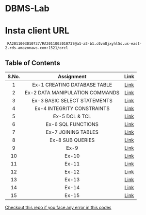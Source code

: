 # DBMS-Lab


# Insta client URL

```
 RA2011003010737/RA2011003010737@a1-a2-b1.c0vm8jxyhl5s.us-east-2.rds.amazonaws.com:1521/orcl
```

## Table of Contents

| S.No. | Assignment | Link |
| :---: | :---: | :---: |
| 1 | Ex-1 CREATING DATABASE TABLE | [Link](./Ex-1.md) |
| 2 | Ex-2 DATA MANIPULATION COMMANDS | [Link](./Ex-2.md) |
| 3 | Ex-3 BASIC SELECT STATEMENTS | [Link](./Ex-3.md) |
| 4 | Ex-4 INTEGRITY CONSTRAINTS | [Link](./Ex-4.md) |
| 5 | Ex-5 DCL & TCL | [Link](./Ex-5.md) |
| 6 | Ex-6 SQL FUNCTIONS | [Link](./Ex-6.md) |
| 7 | Ex-7 JOINING TABLES | [Link](./Ex-7.md) |
| 8 | Ex-8 SUB QUERIES | [Link](./Ex-8.md) |
| 9 | Ex-9 | [Link](./Ex-9.md) |
| 10 | Ex-10 | [Link](./Ex-10.md) |
| 11 | Ex-11| [Link](./Ex-11.md) |
| 12 | Ex-12 | [Link](./Ex-12.md) |
| 13 | Ex-13 | [Link](./Ex-13.md) |
| 14 | Ex-14 | [Link](./Ex-14.md) |
| 15 | Ex-15 | [Link](./Ex-15.md) |

[Checkout this repo if you face any error in this codes](https://github.com/VikashPR/DBMS_LAB)